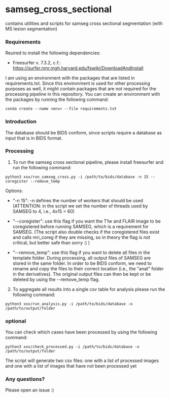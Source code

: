 # samseg_cross_sectional
contains utilities and scripts for samseg cross sectional segmentation (with MS lesion segmentation)

### Requirements

Reuired to install the following dependencies:

- Freesurfer v. 7.3.2, c.f.: https://surfer.nmr.mgh.harvard.edu/fswiki/DownloadAndInstall

I am using an environment with the packages that are listed in requirements.txt. 
Since this environment is used for other processing purposes as well, it might contain packages that are not required for the processing pipeline in this repository.
You can create an environment with the packages by running the following command:
```
conda create --name <env> --file requirements.txt
```


### Introduction

The database should be BIDS conform, since scripts require a database as input that is in BIDS format.


### Processing

1. To run the samseg cross sectional pipeline, please install freesurfer and run the following command:

```
python3 xxx/run_samseg_cross.py -i /path/to/bids/database -n 15 --coregister --remove_temp
```
Options:
- "-n 15": -n defines the number of workers that should be used 
(ATTENTION: in the script we set the number of threads used by SAMSEG to 4, i.e., 4x15 = 60) 

- "--coregister": use this flag if you want the T1w and FLAIR image to be coregistered before running SAMSEG, which is a requirement for SAMSEG. (The script also double checks if the coregistered files exist and calls mri_coreg if they are missing, so in theory the flag is not critical, but better safe than sorry :) )

- "--remove_temp": use this flag if you want to delete all files in the template folder. During processing, all output files of SAMSEG are stored in the same folder. In order to be BIDS conform, we need to rename and copy the files to their correct location (i.e., the "anat" folder in the derivatives). The original output files can then be kept or be deleted by using the --remove_temp flag.


2. To aggregate all results into a single csv table for analysis please run the following command:

```
python3 xxx/run_analysis.py -i /path/to/bids/database -o /path/to/output/folder
```

### optional
You can check which cases have been processed by using the following command:

```
python3 xxx/check_processed.py -i /path/to/bids/database -o /path/to/output/folder
```
The script will generate two csv files: one with a list of processed images and one with a list of images that have not been processed yet


### Any questions?

Please open an issue :)
